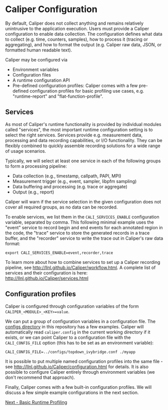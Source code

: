 # Caliper Configuration

By default, Caliper does not collect anything and remains relatively
unintrusive to the application execution.  Users must provide a
Caliper configuration to enable data collection.  The configuration
defines what data to collect (e.g. time, counters, samples), how to
process it (tracing or aggregating), and how to format the output
(e.g. Caliper raw data, JSON, or formatted human readable text).

Caliper may be configured via

- Environment variables
- Configuration files
- A runtime configuration API
- Pre-defined configuration profiles: Caliper comes with a few pre-defined
  configuration profiles for basic profiling use cases, e.g. "runtime-report" and
  "flat-function-profile".

## Services

As most of Caliper's runtime functionality is provided by individual
modules called "services", the most important runtime configuration
setting is to select the right services. Services provide
e.g. measurement data, processing and data recording capabilities, or
I/O functionality. They can be flexibly combined to quickly assemble
recording solutions for a wide range of usage scenarios.

Typically, we will select at least one service in each of the
following groups to form a processing pipeline:

- Data collection (e.g., timestamp, callpath, PAPI, MPI)
- Measurement trigger (e.g., event, sampler, libpfm sampling)
- Data buffering and processing (e.g. trace or aggregate)
- Output (e.g., report)

Caliper will warn if the service selection in the given configuration
does not cover all required groups, as no data can be recorded.

To enable services, we list them in the `CALI_SERVICES_ENABLE`
configuration variable, separated by comma.
This following minimal example uses the "event" service to record
begin and end events for each annotated region in the code, the
"trace" service to store the generated records in a trace buffer, and
the "recorder" service to write the trace out in Caliper's raw data
format:

    export CALI_SERVICES_ENABLE=event,recorder,trace

To learn more about how to combine services to set up a Caliper
recording pipeline, see http://llnl.github.io/Caliper/workflow.html.
A complete list of services and their configuration is here:
http://llnl.github.io/Caliper/services.html

## Configuration profiles

Caliper is configured through configuration variables of the form
``CALIPER_<MODULE>_<KEY>=value``.

We can put a group of configuration variables in a configuration
file. The
[configs directory](https://github.com/LLNL/caliper-examples/blob/master/configs)
in this repository has a few examples. Caliper will automatically
read ``caliper.config`` in the current working directory if it
exists, or we can point Caliper to a configuration file with the
``CALI_CONFIG_FILE`` option (this has to be set as an environment
variable):

    CALI_CONFIG_FILE=../configs/topdown_ivybridge.conf ./myapp

It is possible to put multiple named configuration profiles into the
same file - see http://llnl.github.io/Caliper/configuration.html for
details. It is also possible to configure Caliper entirely through
environment variables (we don't recommend that approach).

Finally, Caliper comes with a few built-in configuration profiles. We
will discuss a few simple example configurations in the next section.

[Next - Basic Runtime Profiling](https://github.com/LLNL/caliper-examples/blob/master/tutorial/runtime_profiling.md)
